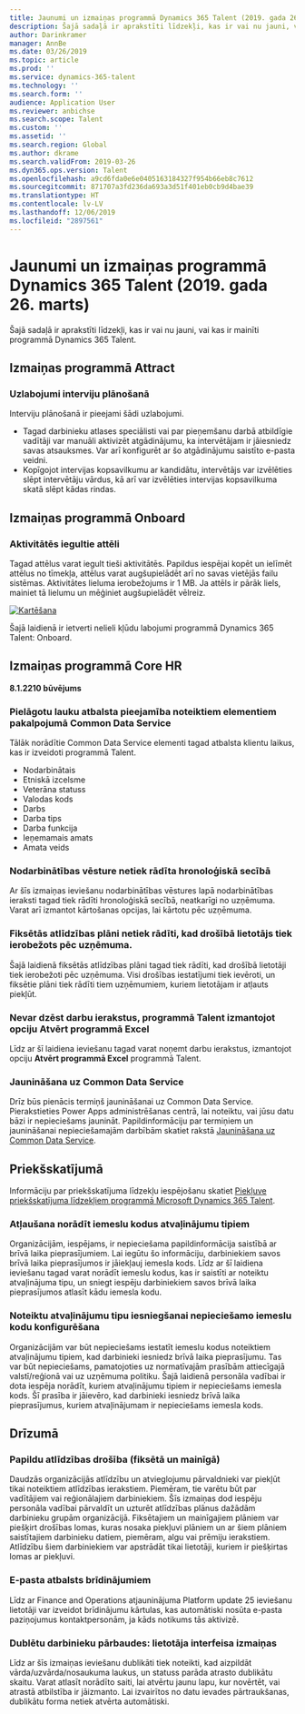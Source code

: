 ```yaml
---
title: Jaunumi un izmaiņas programmā Dynamics 365 Talent (2019. gada 26. marts)
description: Šajā sadaļā ir aprakstīti līdzekļi, kas ir vai nu jauni, vai kas ir mainīti programmā Microsoft Dynamics 365 Talent.
author: Darinkramer
manager: AnnBe
ms.date: 03/26/2019
ms.topic: article
ms.prod: ''
ms.service: dynamics-365-talent
ms.technology: ''
ms.search.form: ''
audience: Application User
ms.reviewer: anbichse
ms.search.scope: Talent
ms.custom: ''
ms.assetid: ''
ms.search.region: Global
ms.author: dkrame
ms.search.validFrom: 2019-03-26
ms.dyn365.ops.version: Talent
ms.openlocfilehash: a9cd6fda0e6e0405163184327f954b66eb8c7612
ms.sourcegitcommit: 871707a3fd236da693a3d51f401eb0cb9d4bae39
ms.translationtype: HT
ms.contentlocale: lv-LV
ms.lasthandoff: 12/06/2019
ms.locfileid: "2897561"
---
```

# <a name="whats-new-or-changed-in-dynamics-365-talent-march-26-2019"></a>Jaunumi un izmaiņas programmā Dynamics 365 Talent (2019. gada 26. marts)

Šajā sadaļā ir aprakstīti līdzekļi, kas ir vai nu jauni, vai kas ir mainīti programmā Dynamics 365 Talent.

## <a name="changes-in-attract"></a>Izmaiņas programmā Attract

### <a name="enhancements-to-interview-scheduling"></a>Uzlabojumi interviju plānošanā
Interviju plānošanā ir pieejami šādi uzlabojumi.

- Tagad darbinieku atlases speciālisti vai par pieņemšanu darbā atbildīgie vadītāji var manuāli aktivizēt atgādinājumu, ka intervētājam ir jāiesniedz savas atsauksmes. Var arī konfigurēt ar šo atgādinājumu saistīto e-pasta veidni.
- Kopīgojot intervijas kopsavilkumu ar kandidātu, intervētājs var izvēlēties slēpt intervētāju vārdus, kā arī var izvēlēties intervijas kopsavilkuma skatā slēpt kādas rindas.

## <a name="changes-in-onboard"></a>Izmaiņas programmā Onboard

### <a name="embedded-images-in-activities"></a>Aktivitātēs iegultie attēli
Tagad attēlus varat iegult tieši aktivitātēs. Papildus iespējai kopēt un ielīmēt attēlus no tīmekļa, attēlus varat augšupielādēt arī no savas vietējās failu sistēmas. Aktivitātes lieluma ierobežojums ir 1 MB. Ja attēls ir pārāk liels, mainiet tā lielumu un mēģiniet augšupielādēt vēlreiz.

[![Kartēšana](./media/embedimages.png)](./media/embedimages.png)

Šajā laidienā ir ietverti nelieli kļūdu labojumi programmā Dynamics 365 Talent: Onboard.

## <a name="changes-in-core-hr"></a>Izmaiņas programmā Core HR
**8.1.2210 būvējums**

### <a name="custom-field-support-available-for-select-entities-in-common-data-service"></a>Pielāgotu lauku atbalsta pieejamība noteiktiem elementiem pakalpojumā Common Data Service 

Tālāk norādītie Common Data Service elementi tagad atbalsta klientu laikus, kas ir izveidoti programmā Talent.

- Nodarbinātais
- Etniskā izcelsme
- Veterāna statuss
- Valodas kods
- Darbs
- Darba tips
- Darba funkcija
- Ieņemamais amats
- Amata veids
 
### <a name="employment-history-not-displayed-chronologically"></a>Nodarbinātības vēsture netiek rādīta hronoloģiskā secībā
Ar šīs izmaiņas ieviešanu nodarbinātības vēstures lapā nodarbinātības ieraksti tagad tiek rādīti hronoloģiskā secībā, neatkarīgi no uzņēmuma. Varat arī izmantot kārtošanas opcijas, lai kārtotu pēc uzņēmuma.

### <a name="fixed-compensation-plans-dont-appear-when-restricting-user-by-company-in-security"></a>Fiksētās atlīdzības plāni netiek rādīti, kad drošībā lietotājs tiek ierobežots pēc uzņēmuma.
Šajā laidienā fiksētās atlīdzības plāni tagad tiek rādīti, kad drošībā lietotāji tiek ierobežoti pēc uzņēmuma. Visi drošības iestatījumi tiek ievēroti, un fiksētie plāni tiek rādīti tiem uzņēmumiem, kuriem lietotājam ir atļauts piekļūt. 

### <a name="cant-delete-job-records-using-open-in-excel-option-in-talent"></a>Nevar dzēst darbu ierakstus, programmā Talent izmantojot opciju Atvērt programmā Excel
Līdz ar šī laidiena ieviešanu tagad varat noņemt darbu ierakstus, izmantojot opciju **Atvērt programmā Excel** programmā Talent.

### <a name="upgrade-to-common-data-service"></a>Jaunināšana uz Common Data Service
Drīz būs pienācis termiņš jaunināšanai uz Common Data Service. Pierakstieties Power Apps administrēšanas centrā, lai noteiktu, vai jūsu datu bāzi ir nepieciešams jaunināt. Papildinformāciju par termiņiem un jaunināšanai nepieciešamajām darbībām skatiet rakstā [Jaunināšana uz Common Data Service](https://docs.microsoft.com/common-data-service/upgradecds/introduction-upgrade-cds).

## <a name="in-preview"></a>Priekšskatījumā

Informāciju par priekšskatījuma līdzekļu iespējošanu skatiet [Piekļuve priekšskatījuma līdzekļiem programmā Microsoft Dynamics 365 Talent](./access-preview-feature.md).

### <a name="allow-reason-codes-to-be-specified-on-leave-types"></a>Atļaušana norādīt iemeslu kodus atvaļinājumu tipiem
Organizācijām, iespējams, ir nepieciešama papildinformācija saistībā ar brīvā laika pieprasījumiem. Lai iegūtu šo informāciju, darbiniekiem savos brīvā laika pieprasījumos ir jāiekļauj iemesla kods. Līdz ar šī laidiena ieviešanu tagad varat norādīt iemeslu kodus, kas ir saistīti ar noteiktu atvaļinājuma tipu, un sniegt iespēju darbiniekiem savos brīvā laika pieprasījumos atlasīt kādu iemesla kodu.

### <a name="configure-reason-codes-to-be-required-when-submitting-time-off-for-certain-leave-types"></a>Noteiktu atvaļinājumu tipu iesniegšanai nepieciešamo iemeslu kodu konfigurēšana
Organizācijām var būt nepieciešams iestatīt iemeslu kodus noteiktiem atvaļinājumu tipiem, kad darbinieki iesniedz brīvā laika pieprasījumu. Tas var būt nepieciešams, pamatojoties uz normatīvajām prasībām attiecīgajā valstī/reģionā vai uz uzņēmuma politiku. Šajā laidienā personāla vadībai ir dota iespēja norādīt, kuriem atvaļinājumu tipiem ir nepieciešams iemesla kods. Šī prasība ir jāievēro, kad darbinieki iesniedz brīvā laika pieprasījumus, kuriem atvaļinājumam ir nepieciešams iemesla kods.

## <a name="coming-soon"></a>Drīzumā

###  <a name="advanced-compensation-security-fixed-and-variable"></a>Papildu atlīdzības drošība (fiksētā un mainīgā)
Daudzās organizācijās atlīdzību un atvieglojumu pārvaldnieki var piekļūt tikai noteiktiem atlīdzības ierakstiem. Piemēram, tie varētu būt par vadītājiem vai reģionālajiem darbiniekiem. Šīs izmaiņas dod iespēju personāla vadībai pārvaldīt un uzturēt atlīdzības plānus dažādām darbinieku grupām organizācijā. Fiksētajiem un mainīgajiem plāniem var piešķirt drošības lomas, kuras nosaka piekļuvi plāniem un ar šiem plāniem saistītajiem darbinieku datiem, piemēram, algu vai prēmiju ierakstiem. Atlīdzību šiem darbiniekiem var apstrādāt tikai lietotāji, kuriem ir piešķirtas lomas ar piekļuvi.

###  <a name="email-support-for-alerts"></a>E-pasta atbalsts brīdinājumiem
Līdz ar Finance and Operations atjauninājuma Platform update 25 ieviešanu lietotāji var izveidot brīdinājumu kārtulas, kas automātiski nosūta e-pasta paziņojumus kontaktpersonām, ja kāds notikums tās aktivizē. 

### <a name="duplicate-employee-checks-user-interface-changes"></a>Dublētu darbinieku pārbaudes: lietotāja interfeisa izmaiņas
Līdz ar šīs izmaiņas ieviešanu dublikāti tiek noteikti, kad aizpildāt vārda/uzvārda/nosaukuma laukus, un statuss parāda atrasto dublikātu skaitu. Varat atlasīt norādīto saiti, lai atvērtu jaunu lapu, kur novērtēt, vai atrastā atbilstība ir jāizmanto. Lai izvairītos no datu ievades pārtraukšanas, dublikātu forma netiek atvērta automātiski.
